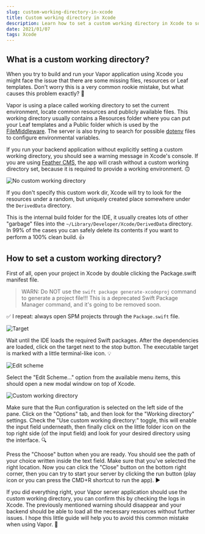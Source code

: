 ```yaml
---
slug: custom-working-directory-in-xcode
title: Custom working directory in Xcode
description: Learn how to set a custom working directory in Xcode to solve one of the most common beginner issue when using Vapor.
date: 2021/01/07
tags: Xcode
---
```


## What is a custom working directory?

When you try to build and run your Vapor application using Xcode you might face the issue that there are some missing files, resources or Leaf templates. Don't worry this is a very common rookie mistake, but what causes this problem exactly? 🤔

Vapor is using a place called working directory to set the current environment, locate common resources and publicly available files. This working directory usually contains a Resources folder where you can put your Leaf templates and a Public folder which is used by the [FileMiddleware](https://docs.vapor.codes/4.0/middleware/#file-middleware). The server is also trying to search for possible [dotenv](https://docs.vapor.codes/4.0/environment/) files to configure environmental variables.

If you run your backend application without explicitly setting a custom working directory, you should see a warning message in Xcode's console. If you are using [Feather CMS](https://github.com/feathercms/feather/), the app will crash without a custom working directory set, because it is required to provide a working environment. 🙃

![No custom working directory](warning-no-custom-working-directory-set.png)

 
If you don't specify this custom work dir, Xcode will try to look for the resources under a random, but uniquely created place somewhere under the `DerivedData` directory.

This is the internal build folder for the IDE, it usually creates lots of other "garbage" files into the `~/Library/Developer/Xcode/DerivedData` directory. In 99% of the cases you can safely delete its contents if you want to perform a 100% clean build. 👍

## How to set a custom working directory?

First of all, open your project in Xcode by double clicking the Package.swift manifest file.

> WARN: Do NOT use the `swift package generate-xcodeproj` command to generate a project file!!! This is a deprecated Swift Package Manager command, and it's going to be removed soon.

✅ I repeat: always open SPM projects through the `Package.swift` file.

![Target](target.png)

 
Wait until the IDE loads the required Swift packages. After the dependencies are loaded, click on the target next to the stop button. The executable target is marked with a little terminal-like icon. 💡

![Edit scheme](edit-scheme.png)

Select the "Edit Scheme..." option from the available menu items, this should open a new modal window on top of Xcode.

![Custom working directory](custom-working-directory.png)
 
Make sure that the Run configuration is selected on the left side of the pane. Click on the "Options" tab, and then look for the "Working directory" settings. Check the "Use custom working directory:" toggle, this will enable the input field underneath, then finally click on the little folder icon on the top right side (of the input field) and look for your desired directory using the interface. 🔍

Press the "Choose" button when you are ready. You should see the path of your choice written inside the text field. Make sure that you've selected the right location. Now you can click the "Close" button on the bottom right corner, then you can try to start your server by clicking the run button (play icon or you can press the CMD+R shortcut to run the app). ▶️

If you did everything right, your Vapor server application should use the custom working directory, you can confirm this by checking the logs in Xcode. The previously mentioned warning should disappear and your backend should be able to load all the necessary resources without further issues. I hope this little guide will help you to avoid this common mistake when using Vapor. 🙏
